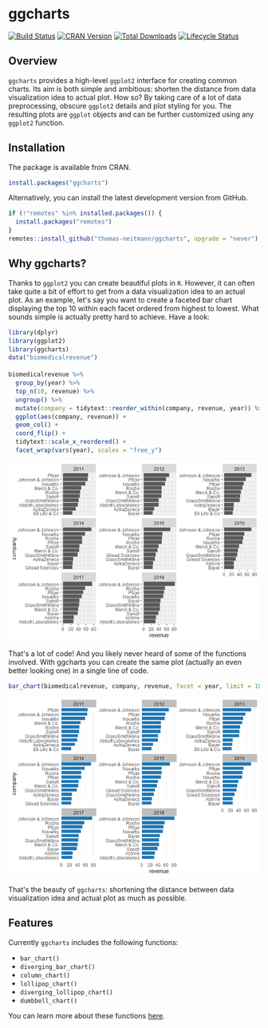 ggcharts
================

[![Build Status](https://travis-ci.com/thomas-neitmann/ggcharts.svg?branch=master)](https://travis-ci.com/thomas-neitmann/ggcharts) [![CRAN Version](https://www.r-pkg.org/badges/version/ggcharts?color=green)](https://cran.r-project.org/package=ggcharts) [![Total Downloads](http://cranlogs.r-pkg.org/badges/grand-total/ggcharts?color=green)](https://cran.r-project.org/package=ggcharts) [![Lifecycle Status](https://img.shields.io/badge/lifecycle-experimental-orange.svg)](https://www.tidyverse.org/lifecycle/#experimental)

Overview
--------

`ggcharts` provides a high-level `ggplot2` interface for creating common charts. Its aim is both simple and ambitious: shorten the distance from data visualization idea to actual plot. How so? By taking care of a lot of data preprocessing, obscure `ggplot2` details and plot styling for you. The resulting plots are `ggplot` objects and can be further customized using any `ggplot2` function.

Installation
------------

The package is available from CRAN.

``` r
install.packages("ggcharts")
```

Alternatively, you can install the latest development version from GitHub.

``` r
if (!"remotes" %in% installed.packages()) {
  install.packages("remotes")
}
remotes::install_github("thomas-neitmann/ggcharts", upgrade = "never")
```

Why ggcharts?
-------------

Thanks to `ggplot2` you can create beautiful plots in `R`. However, it can often take quite a bit of effort to get from a data visualization idea to an actual plot. As an example, let's say you want to create a faceted bar chart displaying the top 10 within each facet ordered from highest to lowest. What sounds simple is actually pretty hard to achieve. Have a look:

``` r
library(dplyr)
library(ggplot2)
library(ggcharts)
data("biomedicalrevenue")

biomedicalrevenue %>%
  group_by(year) %>%
  top_n(10, revenue) %>%
  ungroup() %>%
  mutate(company = tidytext::reorder_within(company, revenue, year)) %>%
  ggplot(aes(company, revenue)) +
  geom_col() +
  coord_flip() +
  tidytext::scale_x_reordered() +
  facet_wrap(vars(year), scales = "free_y")
```

![](man/figures/README-motivation-1.png)

That's a lot of code! And you likely never heard of some of the functions involved. With ggcharts you can create the same plot (actually an even better looking one) in a single line of code.

``` r
bar_chart(biomedicalrevenue, company, revenue, facet = year, limit = 10)
```

![](man/figures/README-motivation_continued-1.png)

That's the beauty of `ggcharts`: shortening the distance between data visualization idea and actual plot as much as possible.

Features
--------

Currently `ggcharts` includes the following functions:

-   `bar_chart()`
-   `diverging_bar_chart()`
-   `column_chart()`
-   `lollipop_chart()`
-   `diverging_lollipop_chart()`
-   `dumbbell_chart()`

You can learn more about these functions [here](https://thomas-neitmann.github.io/ggcharts/reference/index.html).
